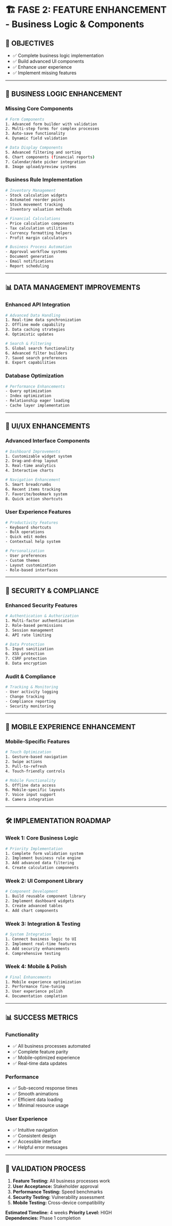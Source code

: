 # 🏗️ FASE 2: FEATURE ENHANCEMENT - Business Logic & Components

## 🎯 **OBJECTIVES**
- ✅ Complete business logic implementation
- ✅ Build advanced UI components
- ✅ Enhance user experience
- ✅ Implement missing features

---

## 🔧 **BUSINESS LOGIC ENHANCEMENT**

### Missing Core Components
```bash
# Form Components
1. Advanced form builder with validation
2. Multi-step forms for complex processes
3. Auto-save functionality
4. Dynamic field validation

# Data Display Components  
5. Advanced filtering and sorting
6. Chart components (financial reports)
7. Calendar/date picker integration
8. Image upload/preview systems
```

### Business Rule Implementation
```bash
# Inventory Management
- Stock calculation widgets
- Automated reorder points
- Stock movement tracking
- Inventory valuation methods

# Financial Calculations
- Price calculation components
- Tax calculation utilities
- Currency formatting helpers
- Profit margin calculators

# Business Process Automation
- Approval workflow systems
- Document generation
- Email notifications
- Report scheduling
```

---

## 📊 **DATA MANAGEMENT IMPROVEMENTS**

### Enhanced API Integration
```bash
# Advanced Data Handling
1. Real-time data synchronization
2. Offline mode capability
3. Data caching strategies
4. Optimistic updates

# Search & Filtering
5. Global search functionality
6. Advanced filter builders
7. Saved search preferences
8. Export capabilities
```

### Database Optimization
```bash
# Performance Enhancements
- Query optimization
- Index optimization
- Relationship eager loading
- Cache layer implementation
```

---

## 🎨 **UI/UX ENHANCEMENTS**

### Advanced Interface Components
```bash
# Dashboard Improvements
1. Customizable widget system
2. Drag-and-drop layout
3. Real-time analytics
4. Interactive charts

# Navigation Enhancement
5. Smart breadcrumbs
6. Recent items tracking
7. Favorite/bookmark system
8. Quick action shortcuts
```

### User Experience Features
```bash
# Productivity Features
- Keyboard shortcuts
- Bulk operations
- Quick edit modes
- Contextual help system

# Personalization
- User preferences
- Custom themes
- Layout customization
- Role-based interfaces
```

---

## 🔐 **SECURITY & COMPLIANCE**

### Enhanced Security Features
```bash
# Authentication & Authorization
1. Multi-factor authentication
2. Role-based permissions
3. Session management
4. API rate limiting

# Data Protection
5. Input sanitization
6. XSS protection
7. CSRF protection
8. Data encryption
```

### Audit & Compliance
```bash
# Tracking & Monitoring
- User activity logging
- Change tracking
- Compliance reporting
- Security monitoring
```

---

## 📱 **MOBILE EXPERIENCE ENHANCEMENT**

### Mobile-Specific Features
```bash
# Touch Optimization
1. Gesture-based navigation
2. Swipe actions
3. Pull-to-refresh
4. Touch-friendly controls

# Mobile Functionality
5. Offline data access
6. Mobile-specific layouts
7. Voice input support
8. Camera integration
```

---

## 🛠️ **IMPLEMENTATION ROADMAP**

### Week 1: Core Business Logic
```bash
# Priority Implementation
1. Complete form validation system
2. Implement business rule engine
3. Add advanced data filtering
4. Create calculation components
```

### Week 2: UI Component Library
```bash
# Component Development
1. Build reusable component library
2. Implement dashboard widgets
3. Create advanced tables
4. Add chart components
```

### Week 3: Integration & Testing
```bash
# System Integration
1. Connect business logic to UI
2. Implement real-time features
3. Add security enhancements
4. Comprehensive testing
```

### Week 4: Mobile & Polish
```bash
# Final Enhancements
1. Mobile experience optimization
2. Performance fine-tuning
3. User experience polish
4. Documentation completion
```

---

## 📊 **SUCCESS METRICS**

### Functionality
- ✅ All business processes automated
- ✅ Complete feature parity
- ✅ Mobile-optimized experience
- ✅ Real-time data updates

### Performance
- ✅ Sub-second response times
- ✅ Smooth animations
- ✅ Efficient data loading
- ✅ Minimal resource usage

### User Experience
- ✅ Intuitive navigation
- ✅ Consistent design
- ✅ Accessible interface
- ✅ Helpful error messages

---

## 🔄 **VALIDATION PROCESS**

1. **Feature Testing:** All business processes work
2. **User Acceptance:** Stakeholder approval
3. **Performance Testing:** Speed benchmarks
4. **Security Testing:** Vulnerability assessment
5. **Mobile Testing:** Cross-device compatibility

**Estimated Timeline:** 4 weeks
**Priority Level:** HIGH  
**Dependencies:** Phase 1 completion
